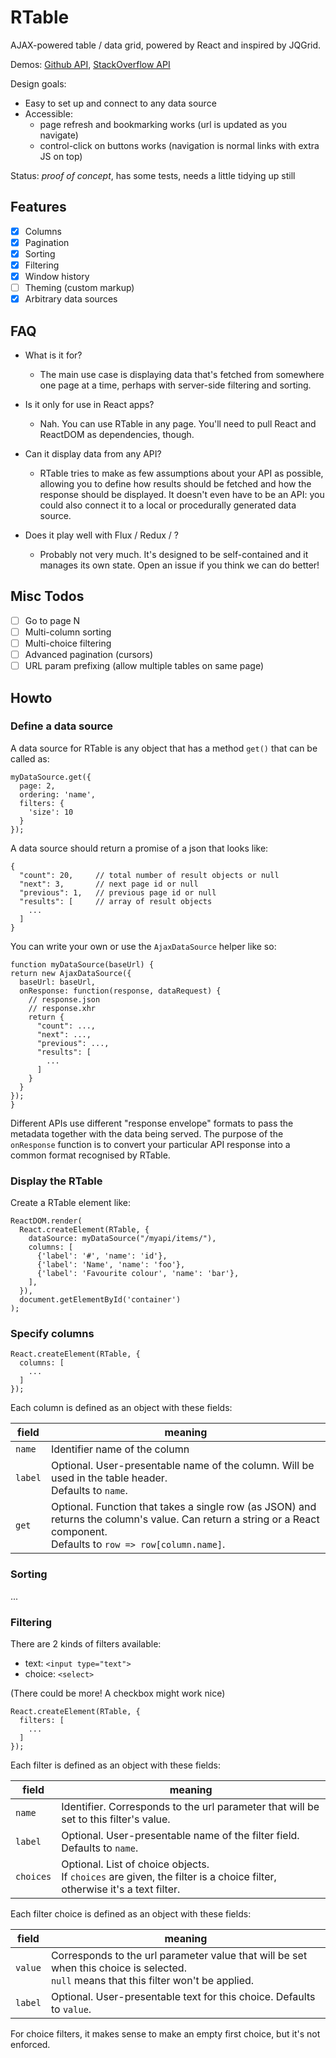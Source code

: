 # RTable

AJAX-powered table / data grid, powered by React and inspired by JQGrid.

Demos: [Github API][github], [StackOverflow API][stack]

[github]: https://cdn.rawgit.com/Kos/rtable/1b285b7b/demo.html
[stack]:  https://cdn.rawgit.com/Kos/rtable/1b285b7b/demo2.html

Design goals:

- Easy to set up and connect to any data source
- Accessible:
    - page refresh and bookmarking works (url is updated as you navigate)
    - control-click on buttons works (navigation is normal links with extra JS on top)

Status: *proof of concept*, has some tests, needs a little tidying up still

## Features

- [x] Columns
- [x] Pagination
- [x] Sorting
- [x] Filtering
- [x] Window history
- [ ] Theming (custom markup)
- [x] Arbitrary data sources

## FAQ

- What is it for?

    - The main use case is displaying data that's fetched from somewhere one page
      at a time, perhaps with server-side filtering and sorting.

- Is it only for use in React apps?

    - Nah. You can use RTable in any page. You'll need to pull React and
      ReactDOM as dependencies, though.

- Can it display data from any API?

    - RTable tries to make as few assumptions about your API as possible,
      allowing you to define how results should be fetched and how the response
      should be displayed. It doesn't even have to be an API: you could also
      connect it to a local or procedurally generated data source.

- Does it play well with Flux / Redux / <yet another hot architecture>?

    - Probably not very much. It's designed to be self-contained and it manages
      its own state. Open an issue if you think we can do better!


## Misc Todos

- [ ] Go to page N
- [ ] Multi-column sorting
- [ ] Multi-choice filtering
- [ ] Advanced pagination (cursors)
- [ ] URL param prefixing (allow multiple tables on same page)

## Howto

### Define a data source

A data source for RTable is any object that has a method `get()` that can be
called as:

    myDataSource.get({
      page: 2,
      ordering: 'name',
      filters: {
        'size': 10
      }
    });

A data source should return a promise of a json that looks like:

    {
      "count": 20,     // total number of result objects or null
      "next": 3,       // next page id or null
      "previous": 1,   // previous page id or null
      "results": [     // array of result objects
        ...
      ]
    }

You can write your own or use the `AjaxDataSource` helper like so:

    function myDataSource(baseUrl) {
    return new AjaxDataSource({
      baseUrl: baseUrl,
      onResponse: function(response, dataRequest) {
        // response.json
        // response.xhr
        return {
          "count": ...,
          "next": ...,
          "previous": ...,
          "results": [
            ...
          ]
        }
      }
    });
    }

Different APIs use different "response envelope" formats to pass the metadata
together with the data being served. The purpose of the `onResponse` function is
to convert your particular API response into a common format recognised by
RTable.

### Display the RTable

Create a RTable element like:

    ReactDOM.render(
      React.createElement(RTable, {
        dataSource: myDataSource("/myapi/items/"),
        columns: [
          {'label': '#', 'name': 'id'},
          {'label': 'Name', 'name': 'foo'},
          {'label': 'Favourite colour', 'name': 'bar'},
        ],
      }),
      document.getElementById('container')
    );

### Specify columns

    React.createElement(RTable, {
      columns: [
        ...
      ]
    });

Each column is defined as an object with these fields:

|  field  |                                                                                  meaning                                                                                   |
| ------- | -------------------------------------------------------------------------------------------------------------------------------------------------------------------------- |
| `name`  | Identifier name of the column                                                                                                                                              |
| `label` | Optional. User-presentable name of the column. Will be used in the table header.<br>Defaults to `name`.                                                                    |
| `get`   | Optional. Function that takes a single row (as JSON) and returns the column's value. Can return a string or a React component. <br> Defaults to `row => row[column.name]`. |


### Sorting

...

### Filtering

There are 2 kinds of filters available:

- text: `<input type="text">`
- choice: `<select>`

(There could be more! A checkbox might work nice)

    React.createElement(RTable, {
      filters: [
        ...
      ]
    });

Each filter is defined as an object with these fields:

|   field   |                                                           meaning                                                           |
| --------- | --------------------------------------------------------------------------------------------------------------------------- |
| `name`    | Identifier. Corresponds to the url parameter that will be set to this filter's value.                                       |
| `label`   | Optional. User-presentable name of the filter field. Defaults to `name`.                                                    |
| `choices` | Optional. List of choice objects. <br> If `choices` are given, the filter is a choice filter, otherwise it's a text filter. |

Each filter choice is defined as an object with these fields:

|  field  |                                                                 meaning                                                                  |
| ------- | ---------------------------------------------------------------------------------------------------------------------------------------- |
| `value` | Corresponds to the url parameter value that will be set when this choice is selected.<br>`null` means that this filter won't be applied. |
| `label` | Optional. User-presentable text for this choice. Defaults to `value`.                                                                    |

For choice filters, it makes sense to make an empty first choice, but it's not enforced.
